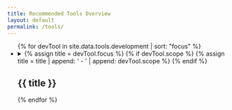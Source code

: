 ```yaml
---
title: Recommended Tools Overview
layout: default
permalink: /tools/
---
```


<ul class="list-unstyled">
{% for devTool in site.data.tools.development | sort: "focus" %}
  <li>
  <details>
    <summary>
      {% assign title = devTool.focus %}
      {% if devTool.scope %}
        {% assign title = title | append: ' - ' | append: devTool.scope %}
      {% endif %}
      <h2 class="h3" id="{{ title | slugify }}">{{ title }}</h2>
    </summary>
    {% if devTool.tags %}
      <p>
        {% for tag in devTool.tags %}
          <span class="label label-primary">{{ tag }}</span>
        {% endfor %}
      </p>
    {% endif %}
    {% if devTool.description %}
      <p>{{ devTool.description %}}</p>
    {% endif %}
    <p class="lead">Recommended Tools:</p>
    <ul class="list-group list-inline row mrgn-lft-0 mrgn-rght-0">
      {% for tool in devTool.tools %}
        <li class="list-group-item col-md-4 brdr-rds-0">
          <h3 class="list-group-item-heading" id="{{ tool.name | slugify }}">{{ tool.name }}</h3>
          <ul class="list-group-item-text list-inline">
            {% if tool.application %}
              <li><a href="{{ tool.application }}">Application</a></li>
            {% endif %}
            {% if tool.documentation %}
              <li><a href="{{ tool.documentation }}">Documentation</a></li>
            {% endif %}
            {% if tool.recommendation %}
              <li><a href="{{ tool.recommendation }}">Recommendation</a></li>
            {% endif %}
          </ul>
        </li>
      {% endfor %}
    </ul>
    {% if devTool.alternatives %}
      <p class="lead">Alternative Tools:</p>
      <ul class="list-group list-inline row mrgn-lft-0 mrgn-rght-0">
        {% for tool in devTool.alternatives %}
          <li class="list-group-item col-md-4 brdr-rds-0">
            <h3 class="list-group-item-heading" id="{{ tool.name | slugify }}">{{ tool.name }}</h3>
            <p>{{ tool.rational }}</p>
            <ul class="list-group-item-text list-inline">
              {% if tool.application %}
                <li><a href="{{ tool.application }}">Application</a></li>
              {% endif %}
              {% if tool.documentation %}
                <li><a href="{{ tool.documentation }}">Documentation</a></li>
              {% endif %}
              {% if tool.recommendation %}
                <li><a href="{{ tool.recommendation }}">Recommendation</a></li>
              {% endif %}
            </ul>
          </li>
        {% endfor %}
      </ul>
    {% endif %}
  </details>
  </li>
{% endfor %}
</ul>
